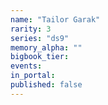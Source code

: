 ```yaml
---
name: "Tailor Garak"
rarity: 3
series: "ds9"
memory_alpha: ""
bigbook_tier:
events:
in_portal:
published: false
---
```

